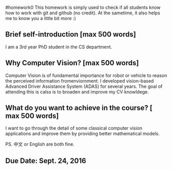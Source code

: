 #homework0
This homework is simply used to check if all students know how to work with git and github (no credit).
At the sametime, it also helps me to know you a little bit more :)

## Brief self-introduction [max 500 words]
I am a 3rd year PhD student in the CS department.


## Why Computer Vision? [max 500 words]
Computer Vision is of fundamental importance for robot or vehicle to reason the perceived information fromenviornment.
I developed vision-based Advanced Driver Assistance System (ADAS) for several years.
The goal of attending this is calss is to broaden and improve my CV knowldege.

## What do you want to achieve in the course? [ max 500 words]
I want to go through the detail of some classical computer vision applications and improve them by providing better mathematical models.  

PS. 中文 or English are both fine.

## Due Date: Sept. 24, 2016

